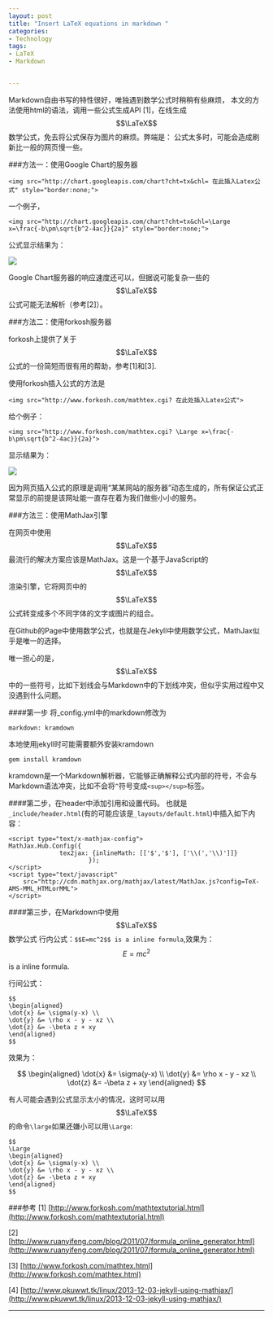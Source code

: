 ```yaml
---
layout: post
title: "Insert LaTeX equations in markdown "
categories:
- Technology
tags:
- LaTeX
- Markdown


---
```

Markdown自由书写的特性很好，唯独遇到数学公式时稍稍有些麻烦，
本文的方法使用html的语法，调用一些公式生成API [1]，在线生成$$\LaTeX$$数学公式，免去将公式保存为图片的麻烦。弊端是： 公式太多时，可能会造成刷新比一般的网页慢一些。

###方法一：使用Google Chart的服务器

	<img src="http://chart.googleapis.com/chart?cht=tx&chl= 在此插入Latex公式" style="border:none;">

一个例子，

	<img src="http://chart.googleapis.com/chart?cht=tx&chl=\Large x=\frac{-b\pm\sqrt{b^2-4ac}}{2a}" style="border:none;">

公式显示结果为：

<img src="http://chart.googleapis.com/chart?cht=tx&chl=\Large x=\frac{-b\pm\sqrt{b^2-4ac}}{2a}" style="border:none;">

Google Chart服务器的响应速度还可以，但据说可能复杂一些的$$\LaTeX$$公式可能无法解析（参考[2]）。

###方法二：使用forkosh服务器

forkosh上提供了关于$$\LaTeX$$公式的一份简短而很有用的帮助，参考[1]和[3].

使用forkosh插入公式的方法是

	<img src="http://www.forkosh.com/mathtex.cgi? 在此处插入Latex公式">

给个例子：

	<img src="http://www.forkosh.com/mathtex.cgi? \Large x=\frac{-b\pm\sqrt{b^2-4ac}}{2a}">

显示结果为：

<img src="http://www.forkosh.com/mathtex.cgi? \Large x=\frac{-b\pm\sqrt{b^2-4ac}}{2a}">


因为网页插入公式的原理是调用“某某网站的服务器”动态生成的，所有保证公式正常显示的前提是该网址能一直存在着为我们做些小小的服务。

###方法三：使用MathJax引擎

在网页中使用$$\LaTeX$$最流行的解决方案应该是MathJax。这是一个基于JavaScript的$$\LaTeX$$渲染引擎，它将网页中的$$\LaTeX$$公式转变成多个不同字体的文字或图片的组合。

在Github的Page中使用数学公式，也就是在Jekyll中使用数学公式，MathJax似乎是唯一的选择。

唯一担心的是，$$\LaTeX$$中的一些符号，比如下划线会与Markdown中的下划线冲突，但似乎实用过程中又没遇到什么问题。

####第一步 将_config.yml中的markdown修改为

	markdown: kramdown

本地使用jekyll时可能需要额外安装kramdown

	gem install kramdown

kramdown是一个Markdown解析器，它能够正确解释公式内部的符号，不会与Markdown语法冲突，比如不会将`^`符号变成`<sup></sup>`标签。

####第二步，在header中添加引用和设置代码。
也就是`_include/header.html`(有的可能应该是`_layouts/default.html`)中插入如下内容：

	<script type="text/x-mathjax-config">
	MathJax.Hub.Config({
                  tex2jax: {inlineMath: [['$','$'], ['\\(','\\)']]}
                          });
	</script>
	<script type="text/javascript"
		src="http://cdn.mathjax.org/mathjax/latest/MathJax.js?config=TeX-AMS-MML_HTMLorMML">
	</script>

####第三步，在Markdown中使用$$\LaTeX$$数学公式
行内公式：`$$E=mc^2$$ is a inline formula`,效果为：$$E=mc^2$$ is a inline formula.

行间公式：

	$$ 
	\begin{aligned} 
	\dot{x} &= \sigma(y-x) \\ 
	\dot{y} &= \rho x - y - xz \\ 
	\dot{z} &= -\beta z + xy 
	\end{aligned} 
	$$


效果为：

$$
\begin{aligned} 
\dot{x} &= \sigma(y-x) \\ 
\dot{y} &= \rho x - y - xz \\ 
\dot{z} &= -\beta z + xy \end{aligned} 
$$

有人可能会遇到公式显示太小的情况，这时可以用$$\LaTeX$$的命令`\large`如果还嫌小可以用`\Large`:

	$$
	\Large
	\begin{aligned} 
	\dot{x} &= \sigma(y-x) \\ 
	\dot{y} &= \rho x - y - xz \\ 
	\dot{z} &= -\beta z + xy 
	\end{aligned} 
	$$

###参考
[1] [http://www.forkosh.com/mathtextutorial.html](http://www.forkosh.com/mathtextutorial.html)

[2] [http://www.ruanyifeng.com/blog/2011/07/formula_online_generator.html](http://www.ruanyifeng.com/blog/2011/07/formula_online_generator.html)

[3] [http://www.forkosh.com/mathtex.html](http://www.forkosh.com/mathtex.html)

[4] [http://www.pkuwwt.tk/linux/2013-12-03-jekyll-using-mathjax/](http://www.pkuwwt.tk/linux/2013-12-03-jekyll-using-mathjax/)

---